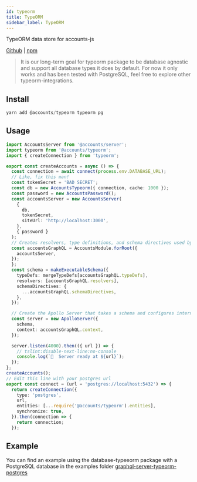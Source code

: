```yaml
---
id: typeorm
title: TypeORM
sidebar_label: TypeORM
---
```


TypeORM data store for accounts-js

[Github](https://github.com/accounts-js/accounts/tree/master/packages/database-mongo) |
[npm](https://www.npmjs.com/package/@accounts/typeorm)

> It is our long-term goal for typeorm package to be database agnostic and support all database types it does by default.
> For now it only works and has been tested with PostgreSQL, feel free to explore other typeorm-integrations.

## Install

```javascript
yarn add @accounts/typeorm typeorm pg
```

## Usage

```typescript
import AccountsServer from '@accounts/server';
import typeorm from '@accounts/typeorm';
import { createConnection } from 'typeorm';

export const createAccounts = async () => {
  const connection = await connect(process.env.DATABASE_URL);
  // Like, fix this man!
  const tokenSecret = 'BAD SECRET';
  const db = new AccountsTypeorm({ connection, cache: 1000 });
  const password = new AccountsPassword();
  const accountsServer = new AccountsServer(
    {
      db,
      tokenSecret,
      siteUrl: 'http://localhost:3000',
    },
    { password }
  );
  // Creates resolvers, type definitions, and schema directives used by accounts-js
  const accountsGraphQL = AccountsModule.forRoot({
    accountsServer,
  });
  };
  const schema = makeExecutableSchema({
    typeDefs: mergeTypeDefs[accountsGraphQL.typeDefs],
    resolvers: [accountsGraphQL.resolvers],
    schemaDirectives: {
      ...accountsGraphQL.schemaDirectives,
    },
  });

  // Create the Apollo Server that takes a schema and configures internal stuff
  const server = new ApolloServer({
    schema,
    context: accountsGraphQL.context,
  });

  server.listen(4000).then(({ url }) => {
    // tslint:disable-next-line:no-console
    console.log(`🚀  Server ready at ${url}`);
  });
};
createAccounts();
// Edit this line with your postgres url
export const connect = (url = 'postgres://localhost:5432') => {
  return createConnection({
    type: 'postgres',
    url,
    entities: [...require('@accounts/typeorm').entities],
    synchronize: true,
  }).then(connection => {
    return connection;
  });
```

## Example

You can find an example using the database-typeeorm package with a PostgreSQL database in the examples folder
[graphql-server-typeorm-postgres](https://github.com/accounts-js/accounts/tree/master/examples/graphql-server-typeorm-postgres)

